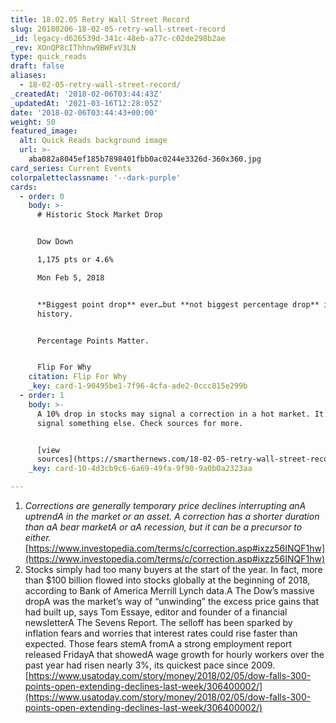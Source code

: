 ```yaml
---
title: 18.02.05 Retry Wall Street Record
slug: 20180206-18-02-05-retry-wall-street-record
_id: legacy-d626539d-341c-48eb-a77c-c02de298b2ae
_rev: XOnQP8cIThhnw9BWFxV3LN
type: quick_reads
draft: false
aliases:
  - 18-02-05-retry-wall-street-record/
_createdAt: '2018-02-06T03:44:43Z'
_updatedAt: '2021-03-16T12:28:05Z'
date: '2018-02-06T03:44:43+00:00'
weight: 50
featured_image:
  alt: Quick Reads background image
  url: >-
    aba082a8045ef185b7898401fbb0ac0244e3326d-360x360.jpg
card_series: Current Events
colorpaletteclassname: '--dark-purple'
cards:
  - order: 0
    body: >-
      # Historic Stock Market Drop


      Dow Down  

      1,175 pts or 4.6%  

      Mon Feb 5, 2018


      **Biggest point drop** ever…but **not biggest percentage drop** in
      history.


      Percentage Points Matter.


      Flip For Why
    citation: Flip For Why
    _key: card-1-90495be1-7f96-4cfa-ade2-0ccc815e299b
  - order: 1
    body: >-
      A 10% drop in stocks may signal a correction in a hot market. It also may
      signal something else. Check sources for more.


      [view
      sources](https://smarthernews.com/18-02-05-retry-wall-street-record/)
    _key: card-10-4d3cb9c6-6a69-49fa-9f90-9a0b0a2323aa

---
```

1. _Corrections are generally temporary price declines interrupting anA uptrendA in the market or an asset. A correction has a shorter duration than aA bear marketA or aA recession, but it can be a precursor to either._ [https://www.investopedia.com/terms/c/correction.asp#ixzz56INQF1hw](https://www.investopedia.com/terms/c/correction.asp#ixzz56INQF1hw)
2. Stocks simply had too many buyers at the start of the year. In fact, more than $100 billion flowed into stocks globally at the beginning of 2018, according to Bank of America Merrill Lynch data.A The Dow’s massive dropA was the market’s way of “unwinding” the excess price gains that had built up, says Tom Essaye, editor and founder of a financial newsletterA The Sevens Report. The selloff has been sparked by inflation fears and worries that interest rates could rise faster than expected. Those fears stemA fromA a strong employment report released FridayA that showedA wage growth for hourly workers over the past year had risen nearly 3%, its quickest pace since 2009.  
[https://www.usatoday.com/story/money/2018/02/05/dow-falls-300-points-open-extending-declines-last-week/306400002/](https://www.usatoday.com/story/money/2018/02/05/dow-falls-300-points-open-extending-declines-last-week/306400002/)